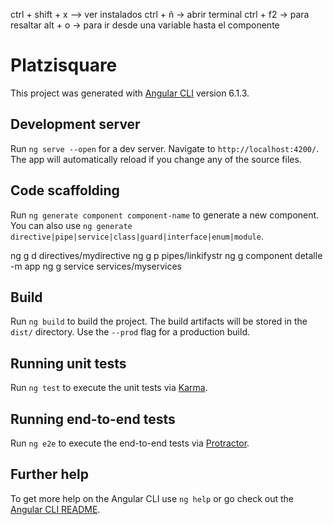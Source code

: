 ctrl + shift + x --> ver instalados
ctrl + ñ -> abrir terminal
ctrl + f2 -> para resaltar
alt + o -> para ir desde una variable hasta el componente

# Platzisquare

This project was generated with [Angular CLI](https://github.com/angular/angular-cli) version 6.1.3.

## Development server

Run `ng serve --open` for a dev server. Navigate to `http://localhost:4200/`. The app will automatically reload if you change any of the source files.

## Code scaffolding

Run `ng generate component component-name` to generate a new component. You can also use `ng generate directive|pipe|service|class|guard|interface|enum|module`.

ng g d directives/mydirective
ng g p pipes/linkifystr
ng g component detalle -m app
ng g service services/myservices

## Build

Run `ng build` to build the project. The build artifacts will be stored in the `dist/` directory. Use the `--prod` flag for a production build.

## Running unit tests

Run `ng test` to execute the unit tests via [Karma](https://karma-runner.github.io).

## Running end-to-end tests

Run `ng e2e` to execute the end-to-end tests via [Protractor](http://www.protractortest.org/).

## Further help

To get more help on the Angular CLI use `ng help` or go check out the [Angular CLI README](https://github.com/angular/angular-cli/blob/master/README.md).
